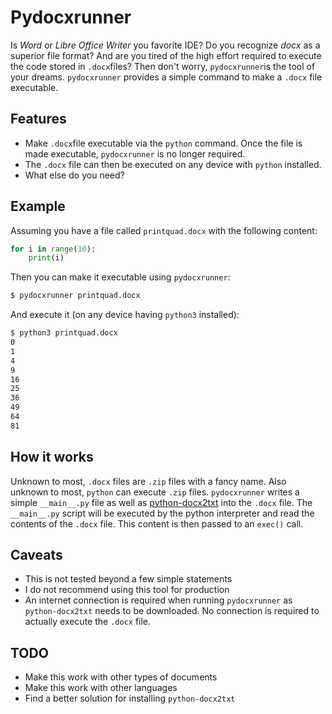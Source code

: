# Pydocxrunner

Is *Word* or *Libre Office Writer* you favorite IDE? Do you recognize *docx* as a superior file format? And are you tired of the high effort required to execute the code stored in `.docx`files? Then don't worry, `pydocxrunner`is the tool of your dreams. `pydocxrunner` provides a simple command to make a `.docx` file executable.

## Features

- Make `.docx`file executable via the `python` command. Once the file is made executable, `pydocxrunner` is no longer required.
- The `.docx` file can then be executed on any device with `python` installed.
- What else do you need?



## Example

Assuming you have a file called `printquad.docx` with the following content:

```python
for i in range(10):
    print(i)
```



Then you can make it executable using `pydocxrunner`:

```sh
$ pydocxrunner printquad.docx
```

And execute it (on any device having `python3` installed):

```sh
$ python3 printquad.docx
0
1
4
9
16
25
36
49
64
81
```



## How it works

Unknown to most, `.docx` files are `.zip` files with a fancy name. Also unknown to most, `python` can execute `.zip` files. `pydocxrunner` writes a simple `__main__.py` file as well as [python-docx2txt](https://github.com/ankushshah89/python-docx2txt) into the `.docx` file. The `__main__.py` script will be executed by the python interpreter and read the contents of the `.docx` file. This content is then passed to an `exec()` call.

## Caveats

- This is not tested beyond a few simple statements
- I do not recommend using this  tool for production
- An internet connection is required when running `pydocxrunner` as `python-docx2txt` needs to be downloaded. No connection is required to actually execute the `.docx` file.



## TODO

- Make this work with other types of documents
- Make this work with other languages
- Find a better solution for installing `python-docx2txt`